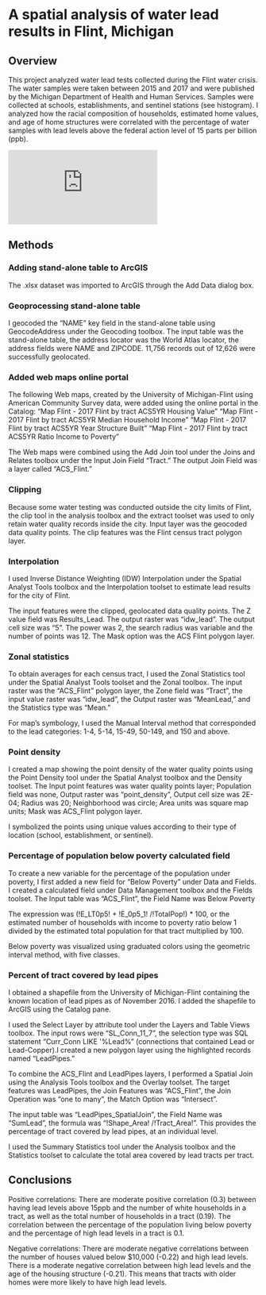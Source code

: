 # A spatial analysis of water lead results in Flint, Michigan

## Overview

This project analyzed water lead tests collected during the Flint water crisis. The water samples were taken between 2015 and 2017 and were published by the Michigan Department of Health and Human Services. Samples were collected at schools, establishments, and sentinel stations (see histogram). I analyzed how the racial composition of households, estimated home values, and age of home structures were correlated with the percentage of water samples with lead levels above the federal action level of 15 parts per billion (ppb).

![See research poster here](https://github.com/ilsep93/Geospatial-Lead-Results/blob/master/Paniagua_URP520_Poster.pdf)

## Methods

### Adding stand-alone table to ArcGIS

The .xlsx dataset was imported to ArcGIS through the Add Data dialog box.

### Geoprocessing stand-alone table

I geocoded the “NAME” key field in the stand-alone table using GeocodeAddress under the Geocoding toolbox. The input table was the stand-alone table, the address locator was the World Atlas locator, the address fields were NAME and ZIPCODE. 11,756 records out of 12,626 were successfully geolocated.

### Added web maps online portal

The following Web maps, created by the University of Michigan-Flint using American Community Survey data, were added using the online portal in the Catalog:
“Map Flint - 2017 Flint by tract ACS5YR Housing Value”
“Map Flint - 2017 Flint by tract ACS5YR Median Household Income”
“Map Flint - 2017 Flint by tract ACS5YR Year Structure Built”
“Map Flint - 2017 Flint by tract ACS5YR Ratio Income to Poverty”

The Web maps were combined using the Add Join tool under the Joins and Relates toolbox under the Input Join Field “Tract.” The output Join Field was a layer called “ACS_Flint.”

### Clipping

Because some water testing was conducted outside the city limits of Flint, the clip tool in the analysis toolbox and the extract toolset was used to only retain water quality records inside the city. Input layer was the geocoded data quality points. The clip features was the Flint census tract polygon layer.

### Interpolation

I used Inverse Distance Weighting (IDW) Interpolation under the Spatial Analyst Tools toolbox and the Interpolation toolset to estimate lead results for the city of Flint.

The input features were the clipped, geolocated data quality points. The Z value field was Results_Lead. The output raster was “idw_lead”. The output cell size was “5”. The power was 2, the search radius was variable and the number of points was 12.  The Mask option was the ACS Flint polygon layer.

### Zonal statistics

To obtain averages for each census tract, I used the Zonal Statistics tool under the Spatial Analyst Tools toolset and the Zonal toolbox. The input raster was the “ACS_Flint” polygon layer, the Zone field was “Tract”, the input value raster was “idw_lead”, the Output raster was “MeanLead,” and the Statistics type was “Mean.”

For map’s symbology, I used the Manual Interval method that corresponded to the lead categories: 1-4, 5-14, 15-49, 50-149, and 150 and above.

### Point density

I created a map showing the point density of the water quality points using the Point Density tool under the Spatial Analyst toolbox and the Density toolset. The Input point features was water quality points layer; Population field was none, Output raster was “point_density”, Output cell size was 2E-04; Radius was 20; Neighborhood was circle; Area units was square map units; Mask was ACS_Flint polygon layer.

I symbolized the points using unique values according to their type of location (school, establishment, or sentinel).

### Percentage of population below poverty calculated field

To create a new variable for the percentage of the population under poverty, I first added a new field for “Below Poverty” under Data and Fields.
I created a calculated field under Data Management toolbox and the Fields toolset. 
The Input table was “ACS_Flint”, the  Field Name was Below Poverty

The expression was (!E_LT0p5! + !E_0p5_1! /!TotalPop!) * 100, or the estimated number of households with income to poverty ratio below 1 divided by the estimated total population for that tract multiplied by 100.

Below poverty was visualized using graduated colors using the geometric interval method, with five classes.

### Percent of tract covered by lead pipes

I obtained a shapefile from the University of Michigan-Flint containing the known location of lead pipes as of November 2016. I added the shapefile to ArcGIS using the Catalog pane.

I used the Select Layer by attribute tool under the Layers and Table Views toolbox. The input rows were “SL_Conn_11_7”, the selection type was SQL statement “Curr_Conn LIKE '%Lead%” (connections that contained Lead or Lead-Copper).I created a new polygon layer using the highlighted records named “LeadPipes.”

To combine the ACS_Flint and LeadPipes layers, I performed a Spatial Join using the Analysis Tools toolbox and the Overlay toolset. The target features was LeadPipes, the Join Features was “ACS_Flint”, the Join Operation was “one to many”, the Match Option was “Intersect”. 

The input table was “LeadPipes_SpatialJoin”, the Field Name was “SumLead”, the formula was “!Shape_Area! /!Tract_Area!”. This provides the percentage of tract covered by lead pipes, at an individual level.

I used the Summary Statistics tool under the Analysis toolbox and the Statistics toolset to calculate the total area covered by lead tracts per tract.

## Conclusions

Positive correlations:
There are moderate positive correlation (0.3) between having lead levels above 15ppb and the number of white households in a tract, as well as the total number of households in a tract (0.19). The correlation between the percentage of the population living below poverty and the percentage of high lead levels in a tract is 0.1.

Negative correlations:
There are moderate negative correlations between the number of houses valued below $10,000 (-0.22) and high lead levels. There is a moderate negative correlation between high lead levels and the age of the housing structure (-0.21). This means that tracts with older homes were more likely to have high lead levels.
